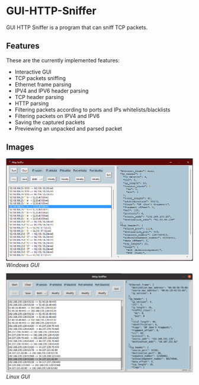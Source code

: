 # GUI-HTTP-Sniffer
GUI HTTP Sniffer is a program that can sniff TCP packets.

## Features
These are the currently implemented features:
  * Interactive GUI
  * TCP packets sniffing
  * Ethernet frame parsing
  * IPV4 and IPV6 header parsing
  * TCP header parsing
  * HTTP parsing
  * Filtering packets according to ports and IPs whitelists/blacklists
  * Filtering packets on IPV4 and IPV6
  * Saving the captured packets
  * Previewing an unpacked and parsed packet

## Images
![Windows](img/windows.png)*Windows GUI*

![Linux](img/linux.png)*Linux GUI*